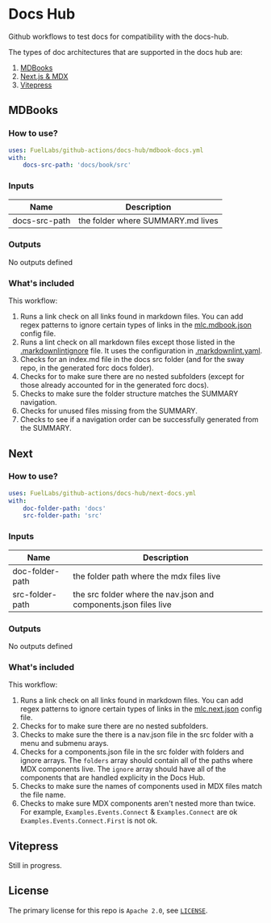 # Docs Hub

Github workflows to test docs for compatibility with the docs-hub.

The types of doc architectures that are supported in the docs hub are:

1. [MDBooks](#mdbooks)
2. [Next.js & MDX](#next)
3. [Vitepress](#vitepress)

## MDBooks

### How to use?

```yml
uses: FuelLabs/github-actions/docs-hub/mdbook-docs.yml
with:
    docs-src-path: 'docs/book/src'
```

### Inputs

| Name         | Description  |
| ------------ | ------------ |
| docs-src-path | the folder where SUMMARY.md lives |

### Outputs

No outputs defined

### What's included

This workflow:

1. Runs a link check on all links found in markdown files. You can add regex patterns to ignore certain types of links in the [mlc.mdbook.json](mlc.mdbook.json) config file.
2. Runs a lint check on all markdown files except those listed in the [.markdownlintignore](.markdownlintignore) file. It uses the configuration in [.markdownlint.yaml](.markdownlint.yaml).
3. Checks for an index.md file in the docs src folder (and for the sway repo, in the generated forc docs folder). 
4. Checks for to make sure there are no nested subfolders (except for those already accounted for in the generated forc docs).
5. Checks to make sure the folder structure matches the SUMMARY navigation.
6. Checks for unused files missing from the SUMMARY.
7. Checks to see if a navigation order can be successfully generated from the SUMMARY. 

## Next

### How to use?

```yml
uses: FuelLabs/github-actions/docs-hub/next-docs.yml
with:
    doc-folder-path: 'docs'
    src-folder-path: 'src'
```

### Inputs

| Name         | Description  |
| ------------ | ------------ |
| doc-folder-path | the folder path where the mdx files live |
| src-folder-path | the src folder where the nav.json and components.json files live |

### Outputs

No outputs defined

### What's included

This workflow:

1. Runs a link check on all links found in markdown files. You can add regex patterns to ignore certain types of links in the [mlc.next.json](mlc.next.json) config file.
2. Checks for to make sure there are no nested subfolders.
3. Checks to make sure the there is a nav.json file in the src folder with a menu and submenu arays.
4. Checks for a components.json file in the src folder with folders and ignore arrays. The `folders` array should contain all of the paths where MDX components live. The `ignore` array should have all of the components that are handled explicity in the Docs Hub.
6. Checks to make sure the names of components used in MDX files match the file name.
7. Checks to make sure MDX components aren't nested more than twice. For example, `Examples.Events.Connect` & `Examples.Connect` are ok
`Examples.Events.Connect.First` is not ok.

## Vitepress

Still in progress.

## License

The primary license for this repo is `Apache 2.0`, see [`LICENSE`](../LICENSE.md).